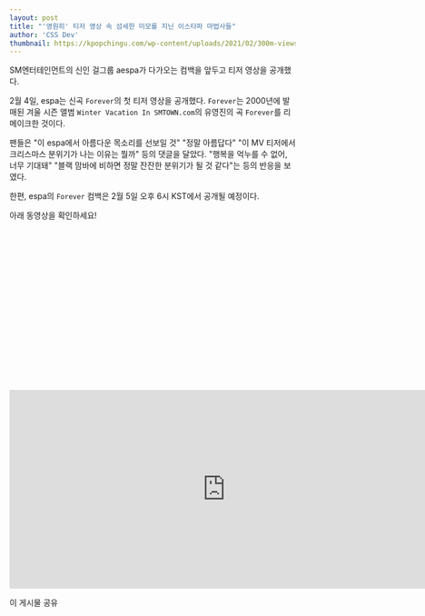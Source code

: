 ```yaml
---
layout: post
title: "'영원히' 티저 영상 속 섬세한 미모를 지닌 이스타파 마법사들"
author: 'CSS Dev'
thumbnail: https://kpopchingu.com/wp-content/uploads/2021/02/300m-views-14-890x512.png
---
```



SM엔터테인먼트의 신인 걸그룹 aespa가 다가오는 컴백을 앞두고 티저 영상을 공개했다.

2월 4일, espa는 신곡 `Forever`의 첫 티저 영상을 공개했다. `Forever`는 2000년에 발매된 겨울 시즌 앨범 `Winter Vacation In SMTOWN.com`의 유영진의 곡 `Forever`를 리메이크한 것이다.

팬들은 "이 espa에서 아름다운 목소리를 선보일 것" "정말 아름답다" "이 MV 티저에서 크리스마스 분위기가 나는 이유는 뭘까" 등의 댓글을 달았다. "행복을 억누를 수 없어, 너무 기대돼" "블랙 맘바에 비하면 정말 잔잔한 분위기가 될 것 같다"는 등의 반응을 보였다.

한편, espa의 `Forever` 컴백은 2월 5일 오후 6시 KST에서 공개될 예정이다.

아래 동영상을 확인하세요!


<div class="video_wrapper" style="padding-top: 56.25%;">
    <iframe width="760" height="350" frameborder="0" allow="accelerometer; autoplay; clipboard-write; encrypted-media; gyroscope; picture-in-picture" allowfullscreen="" class="lazyload" src="https://www.youtube.com/embed/DTQux3516BQ"></iframe>
</div>


이 게시물 공유